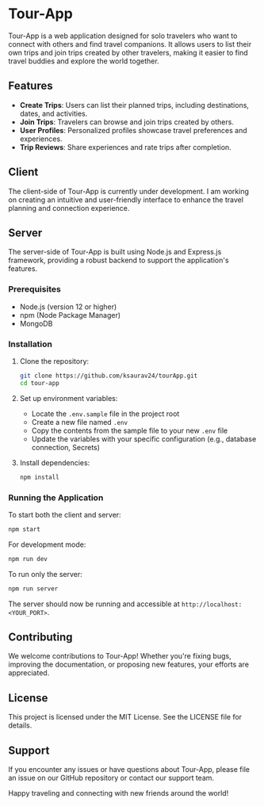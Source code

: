 # Tour-App

Tour-App is a web application designed for solo travelers who want to connect with others and find travel companions. It allows users to list their own trips and join trips created by other travelers, making it easier to find travel buddies and explore the world together.

## Features

- **Create Trips**: Users can list their planned trips, including destinations, dates, and activities.
- **Join Trips**: Travelers can browse and join trips created by others.
- **User Profiles**: Personalized profiles showcase travel preferences and experiences.
- **Trip Reviews**: Share experiences and rate trips after completion.

## Client

The client-side of Tour-App is currently under development. I am working on creating an intuitive and user-friendly interface to enhance the travel planning and connection experience.

## Server

The server-side of Tour-App is built using Node.js and Express.js framework, providing a robust backend to support the application's features.

### Prerequisites

- Node.js (version 12 or higher)
- npm (Node Package Manager)
- MongoDB 

### Installation

1. Clone the repository:
   ```bash
   git clone https://github.com/ksaurav24/tourApp.git
   cd tour-app
   ```

2. Set up environment variables:
   - Locate the `.env.sample` file in the project root
   - Create a new file named `.env`
   - Copy the contents from the sample file to your new `.env` file
   - Update the variables with your specific configuration (e.g., database connection, Secrets)

3. Install dependencies:
   ```bash
   npm install
   ```

### Running the Application

To start both the client and server:
```bash
npm start
```

For development mode:
```bash
npm run dev
```

To run only the server:
```bash
npm run server
```

The server should now be running and accessible at `http://localhost:<YOUR_PORT>`.

## Contributing

We welcome contributions to Tour-App! Whether you're fixing bugs, improving the documentation, or proposing new features, your efforts are appreciated.

## License

This project is licensed under the MIT License. See the LICENSE file for details.

## Support

If you encounter any issues or have questions about Tour-App, please file an issue on our GitHub repository or contact our support team.

Happy traveling and connecting with new friends around the world!